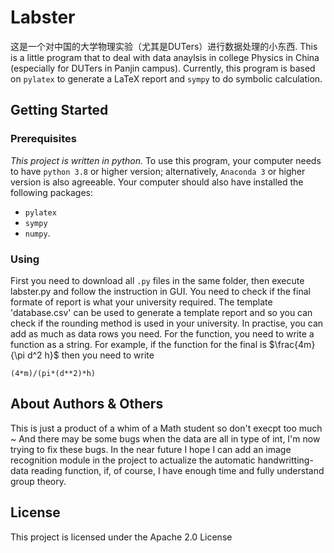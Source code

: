 # Labster

这是一个对中国的大学物理实验（尤其是DUTers）进行数据处理的小东西. 
This is a little program that to deal with data anaylsis in college Physics in China (especially for DUTers in Panjin campus).
Currently, this program is based on `pylatex` to generate a LaTeX report and `sympy` to do symbolic calculation. 

## Getting Started

### Prerequisites

*This project is written in python.* To use this program, your computer needs to have `python 3.8` or higher version; alternatively, `Anaconda 3` or higher version is also agreeable. Your computer should also have installed the following packages:

- `pylatex`
- `sympy`
- `numpy`.


### Using
First you need to download all `.py` files in the same folder, then execute labster.py and follow the instruction in GUI. 
You need to check if the final formate of report is what your university required.
The template 'database.csv' can be used to generate a template report and so you can check if the rounding method is used in your university. In practise, you can add as much as data rows you need. For the function, you need to write a function as a string. For example, if the function for the final is 
$\frac{4m}{\pi d^2 h}$ 
then you need to write 
```
(4*m)/(pi*(d**2)*h)
```
## About Authors & Others
This is just a product of a whim of a Math student so don't execpt too much ~ 
And there may be some bugs when the data are all in type of int, I'm now trying to fix these bugs.
In the near future I hope I can add an image recognition module in the project to actualize the automatic handwritting-data reading function, if, of course, I have enough time and fully understand group theory.

## License
 
This project is licensed under the Apache 2.0 License 
